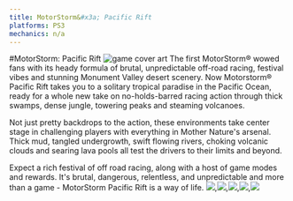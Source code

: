 ```yaml
---
title: MotorStorm&#x3a; Pacific Rift
platforms: PS3
mechanics: n/a
---
```

#MotorStorm: Pacific Rift
![game cover art](//images.igdb.com/igdb/image/upload/t_thumb/titwc4jb1fog1tyk9zzk.jpg "Logo Title Text 1")
The first MotorStorm® wowed fans with its heady formula of brutal, unpredictable off-road racing, festival vibes and stunning Monument Valley desert scenery. Now Motorstorm® Pacific Rift takes you to a solitary tropical paradise in the Pacific Ocean, ready for a whole new take on no-holds-barred racing action through thick swamps, dense jungle, towering peaks and steaming volcanoes. 
 
Not just pretty backdrops to the action, these environments take center stage in challenging players with everything in Mother Nature's arsenal. Thick mud, tangled undergrowth, swift flowing rivers, choking volcanic clouds and searing lava pools all test the drivers to their limits and beyond. 
 
Expect a rich festival of off road racing, along with a host of game modes and rewards. It's brutal, dangerous, relentless, and unpredictable and more than a game - MotorStorm Pacific Rift is a way of life.
<img src="//images.igdb.com/igdb/image/upload/t_thumb/iyhnecmfxymdrufg1pjt.jpg"/>,<img src="//images.igdb.com/igdb/image/upload/t_thumb/jpgr8w4q7dsgcoxrirmm.jpg"/>,<img src="//images.igdb.com/igdb/image/upload/t_thumb/zjmiimmhvq5eyduqhwdh.jpg"/>,<img src="//images.igdb.com/igdb/image/upload/t_thumb/cf73fkunelhett543xxu.jpg"/>,<img src="//images.igdb.com/igdb/image/upload/t_thumb/wmgmapmsm4z96wff7n6t.jpg"/>
